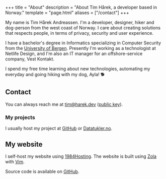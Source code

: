 +++
title = "About"
description = "About Tim Hårek, a developer based in Norway."
template = "page.html"
aliases = ["/contact"]
+++

My name is Tim Hårek Andreassen. I'm a developer, designer, hiker and dog-person from the west coast of Norway. 
I care about creating solutions that respects people, in terms of privacy, security and user experience. 

I have a bachelor's degree in Informatics specializing in Computer Security from the [University of Bergen][uib].
Presently I'm working as a technologist at Netlife Design, and I'm also an IT manager for an offshore-service company, Vest Kontakt.

I spend my free time learning about new technologies, automating my everyday and going hiking with my dog, Ayla! 🐕

## Contact

You can always reach me at [tim@harek.dev](mailto:tim@harek.dev) ([public key](/key)).

### My projects

I usually host my project at [GitHub][github] or [Datatukler.no][datatukler].

## My website

I self-host my website using [1984Hosting][1984]. The website is built using [Zola][zola] with [Vim][vim].

Source code is available on [GitHub][sourcecode].

[github]: https://github.com/timharek
[datatukler]: https://git.datatukler.no/timharek
[1984]: https://1984hosting.com
[zola]: https://getzola.org
[vim]: https://www.vim.org
[sourcecode]: https://github.com/timharek/timharek.no
[uib]: https://uib.no/en/ii
